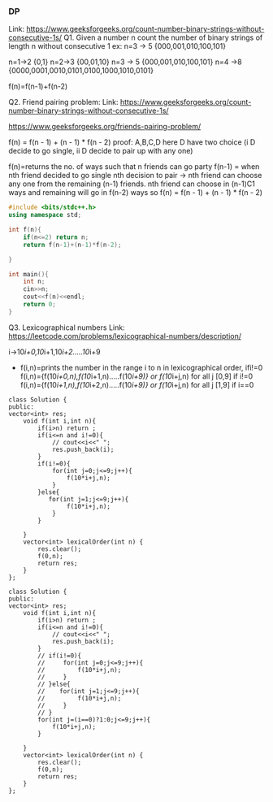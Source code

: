 ### DP

Link: https://www.geeksforgeeks.org/count-number-binary-strings-without-consecutive-1s/
Q1. Given a number n count the number of binary strings of length n without consecutive 1
ex: n=3 -> 5 {000,001,010,100,101}

n=1->2 {0,1}
n=2->3 {00,01,10}
n=3 -> 5 {000,001,010,100,101}
n=4 ->8 {0000,0001,0010,0101,0100,1000,1010,0101}

f(n)=f(n-1)+f(n-2)

Q2. Friend pairing problem:
Link: https://www.geeksforgeeks.org/count-number-binary-strings-without-consecutive-1s/

https://www.geeksforgeeks.org/friends-pairing-problem/

f(n) = f(n - 1) + (n - 1) \* f(n - 2)
proof: A,B,C,D here D have two choice (i D decide to go single, ii D decide to pair up with any one)

f(n)=returns the no. of ways such that n friends can go party
f(n-1) = when nth friend decided to go single
nth decision to pair -> nth friend can choose any one from the remaining (n-1) friends. nth friend can choose in (n-1)C1 ways and remaining will go in f(n-2) ways
so
f(n) = f(n - 1) + (n - 1) \* f(n - 2)

```CPP
#include <bits/stdc++.h>
using namespace std;

int f(n){
    if(n<=2) return n;
    return f(n-1)+(n-1)*f(n-2);

}

int main(){
    int n;
    cin>>n;
    cout<<f(n)<<endl;
    return 0;
}
```

Q3. Lexicographical numbers
Link: https://leetcode.com/problems/lexicographical-numbers/description/

i->10*i+0,10*i+1,10*i+2.....10*i+9

- f(i,n)=prints the number in the range i to n in lexicographical order, ifi!=0
  f(i,n)={f(10*i+0,n),f(10*i+1,n).....f(10*i+9)} or f(10*i+j,n) for all j [0,9] if i!=0
  f(i,n)={f(10*i+1,n),f(10*i+2,n).....f(10*i+9)} or f(10*i+j,n) for all j [1,9] if i==0

```
class Solution {
public:
vector<int> res;
    void f(int i,int n){
        if(i>n) return ;
        if(i<=n and i!=0){
            // cout<<i<<" ";
            res.push_back(i);
        }
        if(i!=0){
            for(int j=0;j<=9;j++){
                f(10*i+j,n);
            }
        }else{
           for(int j=1;j<=9;j++){
                f(10*i+j,n);
            }
        }

    }
    vector<int> lexicalOrder(int n) {
        res.clear();
        f(0,n);
        return res;
    }
};
```

```
class Solution {
public:
vector<int> res;
    void f(int i,int n){
        if(i>n) return ;
        if(i<=n and i!=0){
            // cout<<i<<" ";
            res.push_back(i);
        }
        // if(i!=0){
        //     for(int j=0;j<=9;j++){
        //         f(10*i+j,n);
        //     }
        // }else{
        //    for(int j=1;j<=9;j++){
        //         f(10*i+j,n);
        //     }
        // }
        for(int j=(i==0)?1:0;j<=9;j++){
            f(10*i+j,n);
        }

    }
    vector<int> lexicalOrder(int n) {
        res.clear();
        f(0,n);
        return res;
    }
};
```
